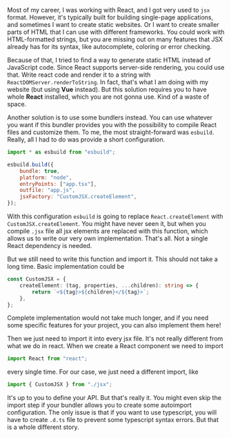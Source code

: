 Most of my career, I was working with React, and I got very used to `jsx` format. However, it's typically built for building single-page applications, and sometimes I want to create static websites. Or I want to create smaller parts of HTML that I can use with different frameworks. You could work with HTML-formatted strings, but you are missing out on many features that JSX already has for its syntax, like autocomplete, coloring or error checking.

Because of that, I tried to find a way to generate static HTML instead of JavaScript code. Since React supports server-side rendering, you could use that. Write react code and render it to a string with `ReactDOMServer.renderToString`. In fact, that's what I am doing with my website (but using **Vue** instead). But this solution requires you to have whole **React** installed, which you are not gonna use. Kind of a waste of space.

Another solution is to use some bundlers instead. You can use whatever you want if this bundler provides you with the possibility to compile React files and customize them. To me, the most straight-forward was `esbuild`. Really, all I had to do was provide a short configuration.

```js
import * as esbuild from "esbuild";

esbuild.build({
    bundle: true,
    platform: "node",
    entryPoints: ["app.tsx"],
    outfile: "app.js",
    jsxFactory: "CustomJSX.createElement",
});
```

With this configuration `esbuild` is going to replace `React.createElement` with `CustomJSX.createElement`. You might have never seen it, but when you compile `.jsx` file all jsx elements are replaced with this function, which allows us to write our very own implementation. That's all. Not a single React dependency is needed.

But we still need to write this function and import it. This should not take a long time. Basic implementation could be

```ts
const CustomJSX = {
    createElement: (tag, properties, ...children): string => {
        return `<${tag}>${children}</${tag}>`;
    },
};
```

Complete implementation would not take much longer, and if you need some specific features for your project, you can also implement them here!

Then we just need to import it into every jsx file. It's not really different from what we do in react. When we create a React component we need to import

```js
import React from "react";
```

every single time. For our case, we just need a different import, like

```js
import { CustomJSX } from "./jsx";
```

It's up to you to define your API. But that's really it. You might even skip the import step if your bundler allows you to create some autoimport configuration. The only issue is that if you want to use typescript, you will have to create `.d.ts` file to prevent some typescript syntax errors. But that is a whole different story.
